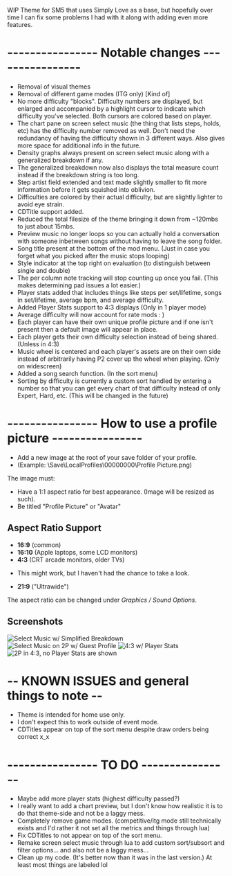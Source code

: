 WIP Theme for SM5 that uses Simply Love as a base, but hopefully over time I can fix some problems I had with it along with adding even more features.

# ---------------- Notable changes ----------------

- Removal of visual themes
- Removal of different game modes (ITG only) [Kind of]
- No more difficulty "blocks". Difficulty numbers are displayed, but enlarged and accompanied by a highlight cursor to indicate which difficulty you've selected. Both cursors are colored based on player.
- The chart pane on screen select music (the thing that lists steps, holds, etc) has the difficulty number removed as well. Don't need the redundancy of having the difficulty shown in 3 different ways. Also gives more space for additional info in the future.
- Density graphs always present on screen select music along with a generalized breakdown if any.
- The generalized breakdown now also displays the total measure count instead if the breakdown string is too long.
- Step artist field extended and text made slightly smaller to fit more information before it gets squished into oblivion.
- Difficulties are colored by their actual difficulty, but are slightly lighter to avoid eye strain.
- CDTitle support added.
- Reduced the total filesize of the theme bringing it down from ~120mbs to just about 15mbs.
- Preview music no longer loops so you can actually hold a conversation with someone inbetween songs without having to leave the song folder.
- Song title present at the bottom of the mod menu. (Just in case you forget what you picked after the music stops looping)
- Style indicator at the top right on evaluation (to distinguish between single and double)
- The per column note tracking will stop counting up once you fail. (This makes determining pad issues a lot easier.)
- Player stats added that includes things like steps per set/lifetime, songs in set/lifetime, average bpm, and average difficulty.
- Added Player Stats support to 4:3 displays (Only in 1 player mode)
- Average difficulty will now account for rate mods : )
- Each player can have their own unique profile picture and if one isn't present then a default image will appear in place.
- Each player gets their own difficulty selection instead of being shared. (Unless in 4:3)
- Music wheel is centered and each player's assets are on their own side instead of arbitrarily having P2 cover up the wheel when playing. (Only on widescreen)
- Added a song search function. (In the sort menu)
- Sorting by difficulty is currently a custom sort handled by entering a number so that you can get every chart of that difficulty instead of only Expert, Hard, etc. (This will be changed in the future)

# ---------------- How to use a profile picture ----------------

- Add a new image at the root of your save folder of your profile.
- (Example: \Save\LocalProfiles\00000000\Profile Picture.png)

The image must:
- Have a 1:1 aspect ratio for best appearance. (Image will be resized as such).
- Be titled "Profile Picture" or "Avatar"

## Aspect Ratio Support

  * <strong>16:9</strong> (common)
  * <strong>16:10</strong> (Apple laptops, some LCD monitors)
  * <strong>4:3</strong> (CRT arcade monitors, older TVs)
  
 - This might work, but I haven't had the chance to take a look.
  * <strong>21:9</strong> ("Ultrawide")

The aspect ratio can be changed under *Graphics / Sound Options*.

## Screenshots
![Select Music w/ Simplified Breakdown](https://i.imgur.com/uvBeh6u.png)
![Select Music on 2P w/ Guest Profile](https://i.imgur.com/2vOx8MP.png)
![4:3 w/ Player Stats](https://i.imgur.com/jER3Oqo.png)
![2P in 4:3, no Player Stats are shown](https://i.imgur.com/07HFW5f.png)


# -- KNOWN ISSUES and general things to note --
- Theme is intended for home use only.
- I don't expect this to work outside of event mode.
- CDTitles appear on top of the sort menu despite draw orders being correct x_x

# ---------------- TO DO ----------------
- Maybe add more player stats (highest difficulty passed?)
- I really want to add a chart preview, but I don't know how realistic it is to do that theme-side and not be a laggy mess.
- Completely remove game modes. (competitive/itg mode still technically exists and I'd rather it not set all the metrics and things through lua)
- Fix CDTitles to not appear on top of the sort menu.
- Remake screen select music through lua to add custom sort/subsort and filter options... and also not be a laggy mess...
- Clean up my code. (It's better now than it was in the last version.) At least most things are labeled lol
